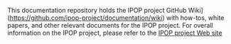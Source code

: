 This documentation repository holds the IPOP project GitHub Wiki](https://github.com/ipop-project/documentation/wiki) with how-tos, white papers, and other relevant documents for the IPOP project.
For overall information on the IPOP project, please refer to the [IPOP project Web site](http://www.ipop-project.org)
